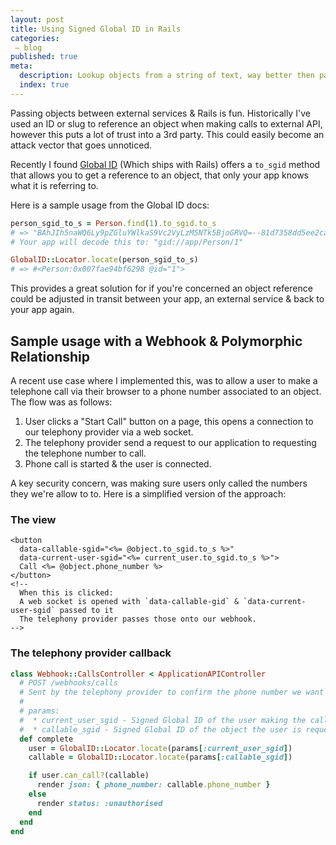 ```yaml
---
layout: post
title: Using Signed Global ID in Rails
categories:
 – blog
published: true
meta:
  description: Lookup objects from a string of text, way better then passing ID references around.
  index: true
---
```


Passing objects between external services & Rails is fun. Historically I've used an ID or slug to reference an object when making calls to external API, however this puts a lot of trust into a 3rd party. This could easily become an attack vector that goes unnoticed.

Recently I found [Global ID](https://github.com/rails/globalid) (Which ships with Rails) offers a `to_sgid` method that allows you to get a reference to an object, that only your app knows what it is referring to.

Here is a sample usage from the Global ID docs:

```ruby
person_sgid_to_s = Person.find(1).to_sgid.to_s
# => "BAhJIh5naWQ6Ly9pZGluYWlkaS9Vc2VyLzM5NTk5BjoGRVQ=--81d7358dd5ee2ca33189bb404592df5e8d11420e"
# Your app will decode this to: "gid://app/Person/1"

GlobalID::Locator.locate(person_sgid_to_s)
# => #<Person:0x007fae94bf6298 @id="1">
```

This provides a great solution for if you're concerned an object reference could be adjusted in transit between your app, an external service & back to your app again.

## Sample usage with a Webhook & Polymorphic Relationship

A recent use case where I implemented this, was to allow a user to make a telephone call via their browser to a phone number associated to an object. The flow was as follows:

1. User clicks a "Start Call" button on a page, this opens a connection to our telephony provider via a web socket.
2. The telephony provider send a request to our application to requesting the telephone number to call.
3. Phone call is started & the user is connected.

A key security concern, was making sure users only called the numbers they we're allow to to. Here is a simplified version of the approach:

### The view

```erb
<button
  data-callable-sgid="<%= @object.to_sgid.to_s %>"
  data-current-user-sgid="<%= current_user.to_sgid.to_s %>">
  Call <%= @object.phone_number %>
</button>
<!--
  When this is clicked:
  A web socket is opened with `data-callable-gid` & `data-current-user-sgid` passed to it
  The telephony provider passes those onto our webhook.
-->
```

### The telephony provider callback

```ruby
class Webhook::CallsController < ApplicationAPIController
  # POST /webhooks/calls
  # Sent by the telephony provider to confirm the phone number we want to call:
  #
  # params:
  #  * current_user_sgid - Signed Global ID of the user making the call.
  #  * callable_sgid - Signed Global ID of the object the user is requesting to call.
  def complete
    user = GlobalID::Locator.locate(params[:current_user_sgid])
    callable = GlobalID::Locator.locate(params[:callable_sgid])

    if user.can_call?(callable)
      render json: { phone_number: callable.phone_number }
    else
      render status: :unauthorised
    end
  end
end
```

